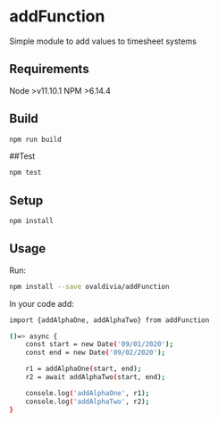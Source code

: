 # addFunction
Simple module to add values to timesheet systems

## Requirements
Node >v11.10.1
NPM >6.14.4

## Build

```bash
npm run build
```

##Test
```bash
npm test
```

## Setup
```bash
npm install
```

## Usage
Run:
```bash
npm install --save ovaldivia/addFunction
```

In your code add:
```bash
import {addAlphaOne, addAlphaTwo} from addFunction

()=> async {
    const start = new Date('09/01/2020');
    const end = new Date('09/02/2020');

    r1 = addAlphaOne(start, end);
    r2 = await addAlphaTwo(start, end);

    console.log('addAlphaOne', r1);
    console.log('addAlphaTwo', r2);
}
```
